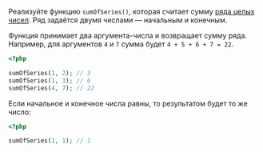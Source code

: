 
Реализуйте функцию `sumOfSeries()`, которая считает сумму [ряда целых чисел](https://ru.wikipedia.org/wiki/Числовой_ряд). Ряд задаётся двумя числами — начальным и конечным.

Функция принимает два аргумента-числа и возвращает сумму ряда. Например, для аргументов `4` и `7` сумма будет `4 + 5 + 6 + 7 = 22`.

```php
<?php

sumOfSeries(1, 2); // 3
sumOfSeries(1, 3); // 6
sumOfSeries(4, 7); // 22
```

Если начальное и конечное числа равны, то результатом будет то же число:

```php
<?php

sumOfSeries(1, 1); // 1
```
